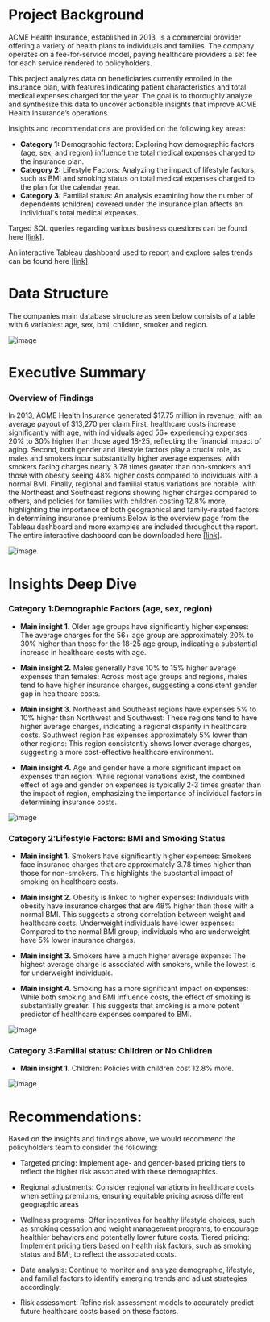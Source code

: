 # Project Background

ACME Health Insurance, established in 2013, is a commercial provider offering a variety of health plans to individuals and families. The company operates on a fee-for-service model, paying healthcare providers a set fee for each service rendered to policyholders.

This project analyzes data on beneficiaries currently enrolled in the insurance plan, with features indicating patient characteristics and total medical expenses charged for the year. The goal is to thoroughly analyze and synthesize this data to uncover actionable insights that improve ACME Health Insurance’s operations.

Insights and recommendations are provided on the following key areas:

- **Category 1:** Demographic factors: Exploring how demographic factors (age, sex, and region) influence the total medical expenses charged to the insurance plan.
- **Category 2:** Lifestyle Factors: Analyzing the impact of lifestyle factors, such as BMI and smoking status on total medical expenses charged to the plan for the calendar year.
- **Category 3:** Familial status: An analysis examining how the number of dependents (children) covered under the insurance plan affects an individual's total medical expenses.
  

Targed SQL queries regarding various business questions can be found here [[link]](https://github.com/cjoc1/Medical-Insurance-Payout-Analysis/blob/main/insurance.sql).

An interactive Tableau dashboard used to report and explore sales trends can be found here [[link]](https://public.tableau.com/views/ACMEHealthInsuranceAnalysis/Sheet32?:language=en-US&:sid=&:redirect=auth&:display_count=n&:origin=viz_share_link).



# Data Structure

The companies main database structure as seen below consists of a table with 6 variables: age, sex, bmi, children, smoker and region.

![image](https://github.com/user-attachments/assets/a46771f0-7849-4f42-ad71-eec3c0619cef)





# Executive Summary

### Overview of Findings

In 2013, ACME Health Insurance generated $17.75 million in revenue, with an average payout of $13,270 per claim.First, healthcare costs increase significantly with age, with individuals aged 56+ experiencing expenses 20% to 30% higher than those aged 18-25, reflecting the financial impact of aging. Second, both gender and lifestyle factors play a crucial role, as males and smokers incur substantially higher average expenses, with smokers facing charges nearly 3.78 times greater than non-smokers and those with obesity seeing 48% higher costs compared to individuals with a normal BMI. Finally, regional and familial status variations are notable, with the Northeast and Southeast regions showing higher charges compared to others, and policies for families with children costing 12.8% more, highlighting the importance of both geographical and family-related factors in determining insurance premiums.Below is the overview page from the Tableau dashboard and more examples are included throughout the report. The entire interactive dashboard can be downloaded here [[link]](https://github.com/cjoc1/Medical-Insurance-Payout-Analysis/blob/main/ACME%20Health%20Insurance%20Analysis.twbx).

![image](https://github.com/user-attachments/assets/5f3f2a1e-2bf0-4160-9ee9-03178828846a)





# Insights Deep Dive
### Category 1:Demographic Factors (age, sex, region)

* **Main insight 1.** Older age groups have significantly higher expenses: The average charges for the 56+ age group are approximately 20% to 30% higher than those for the 18-25 age group, indicating a substantial increase in healthcare costs with age.
  
* **Main insight 2.** Males generally have 10% to 15% higher average expenses than females: Across most age groups and regions, males tend to have higher insurance charges, suggesting a consistent gender gap in healthcare costs.
  
* **Main insight 3.** Northeast and Southeast regions have expenses 5% to 10% higher than Northwest and Southwest: These regions tend to have higher average charges, indicating a regional disparity in healthcare costs. Southwest region has expenses approximately 5% lower than other regions: This region consistently shows lower average charges, suggesting a more cost-effective healthcare environment.
  
* **Main insight 4.** Age and gender have a more significant impact on expenses than region: While regional variations exist, the combined effect of age and gender on expenses is typically 2-3 times greater than the impact of region, emphasizing the importance of individual factors in determining insurance costs.

![image](https://github.com/user-attachments/assets/8466a5c3-3e99-433f-83e3-523e7032e240)






### Category 2:Lifestyle Factors: BMI and Smoking Status

* **Main insight 1.** Smokers have significantly higher expenses: Smokers face insurance charges that are approximately 3.78 times higher than those for non-smokers. This highlights the substantial impact of smoking on healthcare costs.
  
* **Main insight 2.** Obesity is linked to higher expenses: Individuals with obesity have insurance charges that are 48% higher than those with a normal BMI. This suggests a strong correlation between weight and healthcare costs.
Underweight individuals have lower expenses: Compared to the normal BMI group, individuals who are underweight have 5% lower insurance charges.
  
* **Main insight 3.** Smokers have a much higher average expense: The highest average charge is associated with smokers, while the lowest is for underweight individuals.
  
* **Main insight 4.** Smoking has a more significant impact on expenses: While both smoking and BMI influence costs, the effect of smoking is substantially greater. This suggests that smoking is a more potent predictor of healthcare expenses compared to BMI.

![image](https://github.com/user-attachments/assets/11b20e06-b448-4828-9a32-0cbe584278ea)


### Category 3:Familial status: Children or No Children

* **Main insight 1.** Children: Policies with children cost 12.8% more.
  

![image](https://github.com/user-attachments/assets/fcd4ad22-a697-45db-837b-9aeb3a129db6)







# Recommendations:

Based on the insights and findings above, we would recommend the policyholders  team to consider the following: 

* Targeted pricing: Implement age- and gender-based pricing tiers to reflect the higher risk associated with these demographics.
  
* Regional adjustments: Consider regional variations in healthcare costs when setting premiums, ensuring equitable pricing across different geographic areas
  
* Wellness programs: Offer incentives for healthy lifestyle choices, such as smoking cessation and weight management programs, to encourage healthier behaviors and potentially lower future costs.
Tiered pricing: Implement pricing tiers based on health risk factors, such as smoking status and BMI, to reflect the associated costs.
  
* Data analysis: Continue to monitor and analyze demographic, lifestyle, and familial factors to identify emerging trends and adjust strategies accordingly.
  
* Risk assessment: Refine risk assessment models to accurately predict future healthcare costs based on these factors.
  


